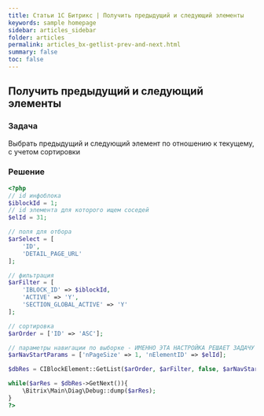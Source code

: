```yaml
---
title: Статьи 1С Битрикс | Получить предыдущий и следующий элементы
keywords: sample homepage
sidebar: articles_sidebar
folder: articles
permalink: articles_bx-getlist-prev-and-next.html
summary: false
toc: false
---
```


## Получить предыдущий и следующий элементы

### Задача

Выбрать предыдущий и следующий элемент по отношению к текущему, с учетом сортировки

### Решение

```php
<?php
// id инфоблока
$iblockId = 1;
// id элемента для которого ищем соседей
$elId = 31;

// поля для отбора
$arSelect = [
    'ID',
    'DETAIL_PAGE_URL'
];

// фильтрация
$arFilter = [
    'IBLOCK_ID' => $iblockId,
    'ACTIVE' => 'Y',
    'SECTION_GLOBAL_ACTIVE' => 'Y'
];

// сортировка
$arOrder = ['ID' => 'ASC'];

// параметры навигации по выборке - ИМЕННО ЭТА НАСТРОЙКА РЕШАЕТ ЗАДАЧУ
$arNavStartParams = ['nPageSize' => 1, 'nElementID' => $elId];

$dbRes = CIBlockElement::GetList($arOrder, $arFilter, false, $arNavStartParams, $arSelect);

while($arRes = $dbRes->GetNext()){
    \Bitrix\Main\Diag\Debug::dump($arRes);
}
?>
```
